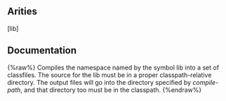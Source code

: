 ## Arities
[lib]

## Documentation
{%raw%}
Compiles the namespace named by the symbol lib into a set of
  classfiles. The source for the lib must be in a proper
  classpath-relative directory. The output files will go into the
  directory specified by *compile-path*, and that directory too must
  be in the classpath.
{%endraw%}
